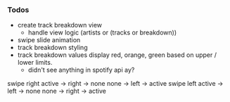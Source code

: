 ### Todos
- create track breakdown view
  - handle view logic (artists or (tracks or breakdown))
- swipe slide animation
- track breakdown styling
- track breakdown values display red, orange, green based on upper / lower limits.
  - didn't see anything in spotify api ay?

swipe right
active -> right -> none
none -> left -> active
swipe left
active -> left -> none
none -> right -> active
